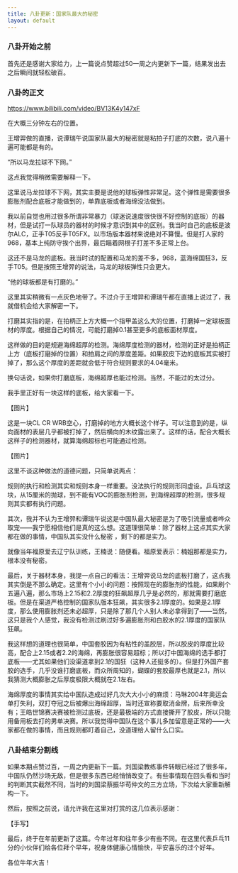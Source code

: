 ```yaml
---
title: 八卦更新：国家队最大的秘密
layout: default
---
```


### 八卦开始之前

首先还是感谢大家给力，上一篇说点赞超过50一周之内更新下一篇，结果发出去之后瞬间就轻松破百。



### 八卦的正文

https://www.bilibili.com/video/BV13K4y147xF

在大概三分钟左右的位置。

王增羿做的直播，说谭瑞午说国家队最大的秘密就是粘拍子打底的次数，说八遍十遍可能都是有的。

“所以马龙拉球不下网。”

这点我觉得稍微需要解释一下。

这里说马龙拉球不下网，其实主要是说他的球板弹性非常足。这个弹性是需要很多膨胀剂配合底板才能做到的，单靠底板或者海绵没法做到。

我以前自觉也用过很多所谓非常暴力（球迷说速度很快很不好控制的底板）的器材，但是试打一队球员的器材的时候才意识到其中的区别。我当时自己的底板是波尔ALC，正手T05反手T05FX。以市场版本器材来说绝对不算慢。但是打人家的968，基本上纯防守挨个出界，最后瞄着网根子打差不多正常上台。

这还不是马龙的底板。我当时试的配置和马龙的差不多，968，蓝海绵国狂3，反手T05。但是按照王增羿的说法，马龙的球板弹性只会更大。



“他的球板都是有打磨的。”

这里其实稍微有一点灰色地带了。不过介于王增羿和谭瑞午都在直播上说过了，我就借机会给大家解密一下。

打磨其实指的是，在拍柄正上方大概一个指甲盖这么大的位置，打磨掉一定球板面材的厚度。根据自己的情况，可能打磨掉0.1甚至更多的底板面材厚度。

这样做的目的是规避海绵超厚的检测。海绵厚度检测的器材，检测的正好是拍柄正上方（底板打磨掉的位置）和拍肩之间的厚度差距。如果胶皮下边的底板其实被打掉了，那么这个厚度的差距就会低于符合规则要求的4.04毫米。

换句话说，如果你打磨底板，海绵超厚也能过检测。当然，不能过的太过分。

我手里正好有一块这样的底板，给大家看一下。

【图片】

这是一块CL CR WRB空心，打磨掉的地方大概长这个样子。可以注意到的是，纵向面材的表层几乎都被打掉了，然后横向的木纹露出来了。这样的话，配合大概长这样子的检测器材，就算海绵超标也可能通过检测。

【图片】



这里不谈这种做法的道德问题，只简单说两点：

规则的执行和检测其实和规则本身一样重要。没法执行的规则形同虚设。乒乓球这块，从15厘米的抛球，到不能有VOC的膨胀剂检测，到海绵超厚的检测，很多规则其实都有执行问题。

其次，我并不认为王增羿和谭瑞午说这是中国队最大秘密是为了吸引流量或者哗众取宠——我宁愿相信他们是真的这么想。这道理很简单：除了器材上这点其实大家都在做的事情，中国队其实没什么秘密 ，剩下的都是实力。

就像当年福原爱去辽宁队训练，王楠说：随便看。福原爱表示：楠姐那都是实力，根本没有秘密。



最后，关于器材本身，我提一点自己的看法：王增羿说马龙的底板打磨了，这点我其实倒是不那么确定。这里有个小小的问题：按照现在的膨胀剂的性能，如果刷个五遍八遍，那么市场上2.15和2.2厚度的狂飙超厚几乎是必然的，那就需要打磨底板。但是在渠道严格控制的国家队版本狂飙，其实很多2.1厚度的。如果是2.1厚度，那么使用膨胀剂还未必超厚，只是除了那几个人别人未必拿得到了——当然，这只是我个人感觉，我没有检测过刷过好多遍膨胀剂和白胶水的2.1厚度的国家队狂飙。

我这样想的道理也很简单，中国套胶因为有粘性的盖胶层，所以胶皮的厚度比较高，配合上2.15或者2.2的海绵，再膨胀很容易超标；所以打中国海绵的选手都打底板——尤其如果他们没渠道拿到2.1的国狂（这种人还挺多的）。但是打外国产套胶的选手，几乎没谁打磨底板，而众所周知的，蝴蝶的套胶最厚也就是2.1，所以我猜测大概膨胀之后厚度极限大概就在2.1左右。



海绵厚度的事情其实给中国队造成过好几次大大小小的麻烦：马琳2004年奥运会单打失利，双打夺冠之后被爆出海绵超厚，当时还宣称要取消金牌，后来所幸没有；王皓世锦赛决赛被检测过底板，还是最极端的方式直接撕开了胶皮，所以只能用备用板去打的男单决赛。所以我觉得中国队在这个事儿多加留意是正常的——大家都在做的事情，而且规则都盯着自己，没道理给人留什么口实。



### 八卦结束分割线

如果本期点赞过百，一周之内更新下一篇。刘国梁教练事件转眼已经过了很多年，中国队仍然沙场无敌，但是很多东西已经悄悄改变了。有些事情现在回头看和当时的判断其实截然不同，当时的刘国梁蔡振华苟仲文的三方立场，下次给大家重新解构一下。

然后，按照之前说，请允许我在这里对打赏的这几位表示感谢：

【手写】

最后，终于在年前更新了这篇。今年过年和往年多少有些不同。在这里代表乒乓11分的小伙伴们给各位拜个早年，祝身体健康心情愉快，平安喜乐的过个好年。

各位牛年大吉！